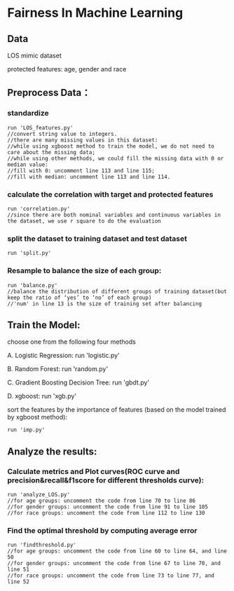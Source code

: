 # Fairness In Machine Learning

## Data

LOS mimic dataset

protected features: age, gender and race

  
## Preprocess Data：
### standardize

    run 'LOS_features.py'
    //convert string value to integers.
    //there are many missing values in this dataset:
    //while using xgboost method to train the model, we do not need to care about the missing data;
    //while using other methods, we could fill the missing data with 0 or median value:
    //fill with 0: uncomment line 113 and line 115;
    //fill with median: uncomment line 113 and line 114.
    
### calculate the correlation with target and protected features

    run 'correlation.py'
    //since there are both nominal variables and continuous variables in the dataset, we use r square to do the evaluation

### split the dataset to training dataset and test dataset

    run 'split.py'
    
### Resample to balance the size of each group: 

    run 'balance.py'
    //balance the distribution of different groups of training dataset(but keep the ratio of ‘yes’ to ‘no’ of each group)
    //'num' in line 13 is the size of training set after balancing
        
    
## Train the Model:

  choose one from the following four methods
  
  A. Logistic Regression: run 'logistic.py'
  
  B. Random Forest: run 'random.py'
  
  C. Gradient Boosting Decision Tree: run 'gbdt.py'
 
  D. xgboost: run 'xgb.py'
  
  sort the features by the importance of features (based on the model trained by xgboost method):
  
    run 'imp.py'
 
 
## Analyze the results:
 
### Calculate metrics and Plot curves(ROC curve and precision&recall&f1score for different thresholds curve):

    run 'analyze_LOS.py' 
    //for age groups: uncomment the code from line 70 to line 86
    //for gender groups: uncomment the code from line 91 to line 105
    //for race groups: uncomment the code from line 112 to line 130
    
  
### Find the optimal threshold by computing average error
  
    run 'findthreshold.py'
    //for age groups: uncomment the code from line 60 to line 64, and line 50
    //for gender groups: uncomment the code from line 67 to line 70, and line 51
    //for race groups: uncomment the code from line 73 to line 77, and line 52 
  
